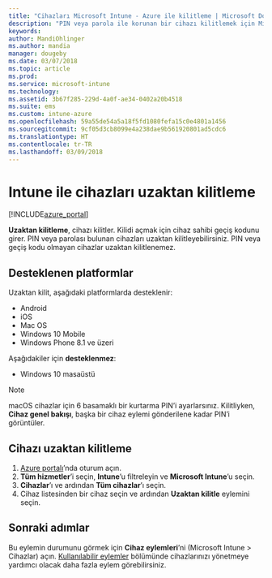 ```yaml
---
title: "Cihazları Microsoft Intune - Azure ile kilitleme | Microsoft Docs"
description: "PIN veya parola ile korunan bir cihazı kilitlemek için Microsoft Intune'daki Uzaktan Kilitleme eylemini kullanın."
keywords: 
author: MandiOhlinger
ms.author: mandia
manager: dougeby
ms.date: 03/07/2018
ms.topic: article
ms.prod: 
ms.service: microsoft-intune
ms.technology: 
ms.assetid: 3b67f285-229d-4a0f-ae34-0402a20b4518
ms.suite: ems
ms.custom: intune-azure
ms.openlocfilehash: 59a55de54a5a18f5fd1080fefa15c0e4801a1456
ms.sourcegitcommit: 9cf05d3cb8099e4a238dae9b561920801ad5cdc6
ms.translationtype: HT
ms.contentlocale: tr-TR
ms.lasthandoff: 03/09/2018
---
```

# <a name="remotely-lock-devices-with-intune"></a>Intune ile cihazları uzaktan kilitleme

[!INCLUDE[azure_portal](./includes/azure_portal.md)]

**Uzaktan kilitleme**, cihazı kilitler. Kilidi açmak için cihaz sahibi geçiş kodunu girer. PIN veya parolası bulunan cihazları uzaktan kilitleyebilirsiniz. PIN veya geçiş kodu olmayan cihazlar uzaktan kilitlenemez.

## <a name="supported-platforms"></a>Desteklenen platformlar

Uzaktan kilit, aşağıdaki platformlarda desteklenir:

- Android
- iOS
- Mac OS
- Windows 10 Mobile
- Windows Phone 8.1 ve üzeri

Aşağıdakiler için **desteklenmez**:
- Windows 10 masaüstü

> [!NOTE]
> macOS cihazlar için 6 basamaklı bir kurtarma PIN’i ayarlarsınız. Kilitliyken, **Cihaz genel bakışı**, başka bir cihaz eylemi gönderilene kadar PIN’i görüntüler.

## <a name="remote-lock-a-device"></a>Cihazı uzaktan kilitleme

1. [Azure portalı](https://portal.azure.com)’nda oturum açın.
2. **Tüm hizmetler**’i seçin, **Intune**’u filtreleyin ve **Microsoft Intune**’u seçin.
3. **Cihazlar**’ı ve ardından **Tüm cihazlar**’ı seçin.
4. Cihaz listesinden bir cihaz seçin ve ardından **Uzaktan kilitle** eylemini seçin.

## <a name="next-steps"></a>Sonraki adımlar

Bu eylemin durumunu görmek için **Cihaz eylemleri**’ni (Microsoft Intune > Cihazlar) açın. [Kullanılabilir eylemler](device-management.md) bölümünde cihazlarınızı yönetmeye yardımcı olacak daha fazla eylem görebilirsiniz.